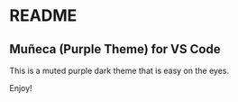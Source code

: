 # README
## Muñeca (Purple Theme) for VS Code

This is a muted purple dark theme that is easy on the eyes.

Enjoy!
